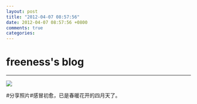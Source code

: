 ```yaml
---
layout: post
title: "2012-04-07 08:57:56"
date: 2012-04-07 08:57:56 +0800
comments: true
categories: 
---
```


# freeness's blog

----------

![](http://okqmqrbgo.bkt.clouddn.com/201204070857561.jpg)

>
\#分享照片\#感冒初愈，已是春暖花开的四月天了。